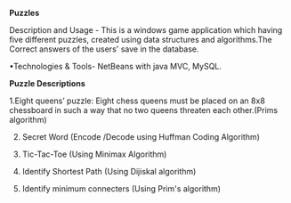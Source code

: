 **Puzzles**

Description and Usage - This is a windows game application which having five different puzzles, created using data structures and algorithms.The Correct answers  of the users' save in the database.

•Technologies & Tools- NetBeans with java MVC, MySQL.

**Puzzle Descriptions**

1.Eight queens’ puzzle: Eight chess queens must be placed on an 8x8 chessboard in such a way that no two queens threaten each other.(Prims   algorithm)

2. Secret Word (Encode /Decode using Huffman Coding Algorithm)

4. Tic-Tac-Toe (Using Minimax Algorithm)

6. Identify Shortest Path (Using Dijiskal algorithm)

8. Identify minimum connecters (Using Prim's algorithm) 
